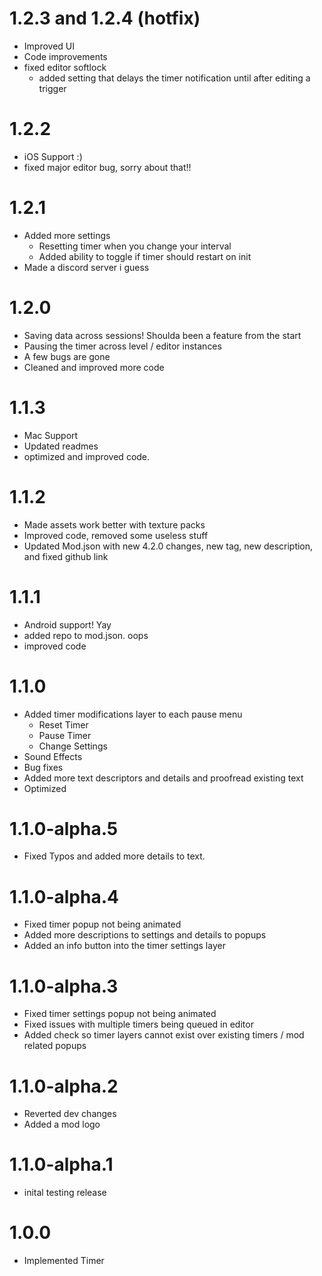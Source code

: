 # 1.2.3 and 1.2.4 (hotfix)
- Improved UI
- Code improvements
- fixed editor softlock
    - added setting that delays the timer notification until after editing a trigger

# 1.2.2
- iOS Support :)
- fixed major editor bug, sorry about that!!

# 1.2.1
- Added more settings
    - Resetting timer when you change your interval
    - Added ability to toggle if timer should restart on init
- Made a discord server i guess

# 1.2.0
- Saving data across sessions! Shoulda been a feature from the start
- Pausing the timer across level / editor instances
- A few bugs are gone
- Cleaned and improved more code

# 1.1.3
- Mac Support 
- Updated readmes
- optimized and improved code.

# 1.1.2
- Made assets work better with texture packs
- Improved code, removed some useless stuff
- Updated Mod.json with new 4.2.0 changes, new tag, new description, and fixed github link

# 1.1.1
- Android support! Yay
- added repo to mod.json. oops
- improved code

# 1.1.0
- Added timer modifications layer to each pause menu
    - Reset Timer 
    - Pause Timer
    - Change Settings
- Sound Effects
- Bug fixes
- Added more text descriptors and details and proofread existing text
- Optimized

# 1.1.0-alpha.5
- Fixed Typos and added more details to text. 

# 1.1.0-alpha.4
- Fixed timer popup not being animated
- Added more descriptions to settings and details to popups
- Added an info button into the timer settings layer

# 1.1.0-alpha.3
- Fixed timer settings popup not being animated
- Fixed issues with multiple timers being queued in editor
- Added check so timer layers cannot exist over existing timers / mod related popups

# 1.1.0-alpha.2
- Reverted dev changes
- Added a mod logo

# 1.1.0-alpha.1
- inital testing release

# 1.0.0
- Implemented Timer
